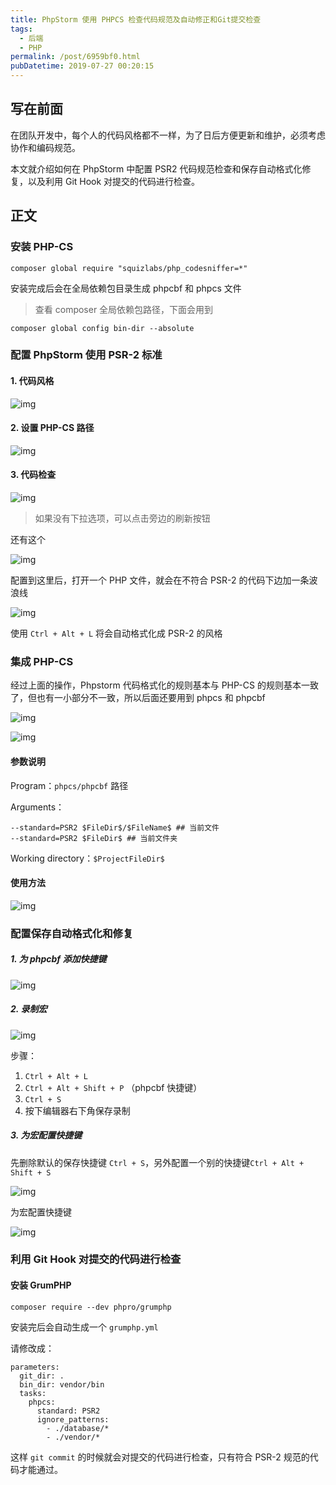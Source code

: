 ```yaml
---
title: PhpStorm 使用 PHPCS 检查代码规范及自动修正和Git提交检查
tags:
  - 后端
  - PHP
permalink: /post/6959bf0.html
pubDatetime: 2019-07-27 00:20:15
---
```


## 写在前面

在团队开发中，每个人的代码风格都不一样，为了日后方便更新和维护，必须考虑协作和编码规范。

本文就介绍如何在 PhpStorm 中配置 PSR2 代码规范检查和保存自动格式化修复，以及利用 Git Hook 对提交的代码进行检查。

## 正文

### 安装 PHP-CS

```
composer global require "squizlabs/php_codesniffer=*"
```

安装完成后会在全局依赖包目录生成 phpcbf 和 phpcs 文件

> 查看 composer 全局依赖包路径，下面会用到

```
composer global config bin-dir --absolute
```

### 配置 PhpStorm 使用 PSR-2 标准

#### 1. 代码风格

![img](https://gd4ark-1258805822.cos.ap-guangzhou.myqcloud.com/images/d8bf4d6423310685be6a4bdcd55ff64.png)

#### 2. 设置 PHP-CS 路径

![img](https://gd4ark-1258805822.cos.ap-guangzhou.myqcloud.com/images/150de5624de5b230c93bb636eb794e7.png)

#### 3. 代码检查

![img](https://gd4ark-1258805822.cos.ap-guangzhou.myqcloud.com/images/3eb78dc76568e3656798747eea83e8c.png)

> 如果没有下拉选项，可以点击旁边的刷新按钮

还有这个

![img](https://gd4ark-1258805822.cos.ap-guangzhou.myqcloud.com/images/d9c37df038c2cf0a6538ea4bc5630ca.png)

配置到这里后，打开一个 PHP 文件，就会在不符合 PSR-2 的代码下边加一条波浪线

![img](https://gd4ark-1258805822.cos.ap-guangzhou.myqcloud.com/images/20190727141029.png)

使用 `Ctrl + Alt + L` 将会自动格式化成 PSR-2 的风格

### 集成 PHP-CS

经过上面的操作，Phpstorm 代码格式化的规则基本与 PHP-CS 的规则基本一致了，但也有一小部分不一致，所以后面还要用到 phpcs 和 phpcbf

![img](https://gd4ark-1258805822.cos.ap-guangzhou.myqcloud.com/images/20190727141709.png)

![img](https://gd4ark-1258805822.cos.ap-guangzhou.myqcloud.com/images/20190727141817.png)

#### 参数说明

Program：`phpcs/phpcbf` 路径

Arguments：

```
--standard=PSR2 $FileDir$/$FileName$ ## 当前文件
--standard=PSR2 $FileDir$ ## 当前文件夹
```

Working directory：`$ProjectFileDir$`

#### 使用方法

![img](https://gd4ark-1258805822.cos.ap-guangzhou.myqcloud.com/images/20190727142731.png)

### 配置保存自动格式化和修复

##### 1. 为 phpcbf 添加快捷键

![img](https://gd4ark-1258805822.cos.ap-guangzhou.myqcloud.com/images/20190727142957.png)

##### 2. 录制宏

![img](https://gd4ark-1258805822.cos.ap-guangzhou.myqcloud.com/images/20190727143052.png)

步骤：

1. `Ctrl + Alt + L`
2. `Ctrl + Alt + Shift + P` （phpcbf 快捷键）
3. `Ctrl + S`
4. 按下编辑器右下角保存录制

##### 3. 为宏配置快捷键

先删除默认的保存快捷键 `Ctrl + S`，另外配置一个别的快捷键`Ctrl + Alt + Shift + S`

![img](https://gd4ark-1258805822.cos.ap-guangzhou.myqcloud.com/images/20190727143522.png)

为宏配置快捷键

![img](https://gd4ark-1258805822.cos.ap-guangzhou.myqcloud.com/images/20190727143824.png)

### 利用 Git Hook 对提交的代码进行检查

#### 安装 GrumPHP

```
composer require --dev phpro/grumphp
```

安装完后会自动生成一个 `grumphp.yml`

请修改成：

```
parameters:
  git_dir: .
  bin_dir: vendor/bin
  tasks:
    phpcs:
      standard: PSR2
      ignore_patterns:
        - ./database/*
        - ./vendor/*
```

这样 `git commit` 的时候就会对提交的代码进行检查，只有符合 PSR-2 规范的代码才能通过。
